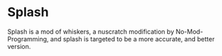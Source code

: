 # Splash
Splash is a mod of whiskers, a nuscratch modification by No-Mod-Programming, and splash is targeted to be a more accurate, and better version.
